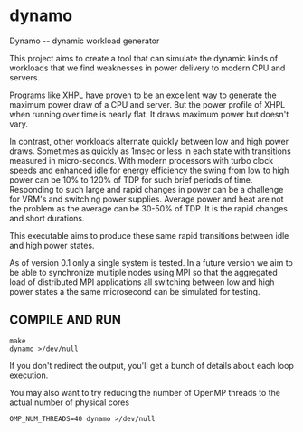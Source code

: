 # dynamo
Dynamo -- dynamic workload generator

This project aims to create a tool that can simulate the dynamic kinds of
workloads that we find weaknesses in power delivery to modern CPU and servers.

Programs like XHPL have proven to be an excellent way to generate the maximum
power draw of a CPU and server.  But the power profile of XHPL when running
over time is nearly flat.  It draws maximum power but doesn't vary.

In contrast, other workloads alternate quickly between low and high power
draws.  Sometimes as quickly as 1msec or less in each state with transitions
measured in micro-seconds.  With modern processors with turbo clock speeds and
enhanced idle for energy efficiency the swing from low to high power can be 10%
to 120% of TDP for such brief periods of time.  Responding to such large and
rapid changes in power can be a challenge for VRM's and switching power
supplies.  Average power and heat are not the problem as the average can be
30-50% of TDP.  It is the rapid changes and short durations.

This executable aims to produce these same rapid transitions between idle and
high power states.

As of version 0.1 only a single system is tested.  In a future version we aim
to be able to synchronize multiple nodes using MPI so that the aggregated load
of distributed MPI applications all switching between low and high power states
a the same microsecond can be simulated for testing.

## COMPILE AND RUN

```
make
dynamo >/dev/null
```

If you don't redirect the output, you'll get a bunch of details about each loop execution.

You may also want to try reducing the number of OpenMP threads to the actual number of physical cores

```
OMP_NUM_THREADS=40 dynamo >/dev/null
```
